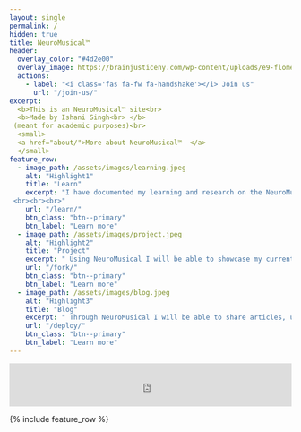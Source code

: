 ```yaml
---
layout: single
permalink: /
hidden: true
title: NeuroMusical™ 
header:
  overlay_color: "#4d2e00"
  overlay_image: https://brainjusticeny.com/wp-content/uploads/e9-flomenhaft-banner-about-us.jpg
  actions:
    - label: "<i class='fas fa-fw fa-handshake'></i> Join us"
      url: "/join-us/"
excerpt:
  <b>This is an NeuroMusical™ site<br>
  <b>Made by Ishani Singh<br> </b>
 (meant for academic purposes)<br>
  <small>
  <a href="about/">More about NeuroMusical™  </a>
  </small>
feature_row:
  - image_path: /assets/images/learning.jpeg
    alt: "Highlight1"
    title: "Learn"
    excerpt: "I have documented my learning and research on the NeuroMusical website. Check out my insights and discoveries about the connection between neuroscience and music.
 <br><br><br>"
    url: "/learn/"
    btn_class: "btn--primary"
    btn_label: "Learn more"
  - image_path: /assets/images/project.jpeg
    alt: "Highlight2"
    title: "Project"
    excerpt: " Using NeuroMusical I will be able to showcase my current projects and future prospects while receiving feedback.<br><br><br>"
    url: "/fork/"
    btn_class: "btn--primary"
    btn_label: "Learn more"
  - image_path: /assets/images/blog.jpeg
    alt: "Highlight3"
    title: "Blog"
    excerpt: " Through NeuroMusical I will be able to share articles, updates, and personal reflections on your research journey.<br><br><br>"
    url: "/deploy/"
    btn_class: "btn--primary"
    btn_label: "Learn more"      
---
```


<iframe allowfullscreen="false" frameborder="0" mozallowfullscreen="false" src="https://clipart-library.com/images/ki85a7p4T.gif" webkitallowfullscreen="false" width="100%" height="77"></iframe>

{% include feature_row %}





